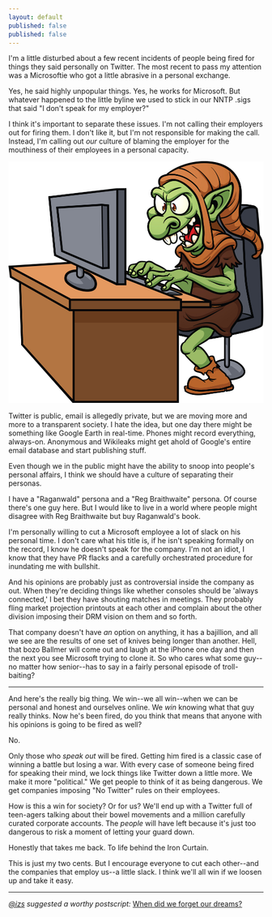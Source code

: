 ```yaml
---
layout: default
published: false
published: false
---
```


I'm a little disturbed about a few recent incidents of people being fired for things they said personally on Twitter. The most recent to pass my attention was a Microsoftie who got a little abrasive in a personal exchange.

Yes, he said highly unpopular things. Yes, he works for Microsoft. But whatever happened to the little byline we used to stick in our NNTP .sigs that said "I don't speak for my employer?"

I think it's important to separate these issues. I'm not calling their employers out for firing them. I don't like it, but I'm not responsible for making the call. Instead, I'm calling out *our* culture of blaming the employer for the mouthiness of their employees in a personal capacity.

![Internet Troll](/assets/images/Internet-Troll.jpg)

Twitter is public, email is allegedly private, but we are moving more and more to a transparent society. I hate the idea, but one day there might be something like Google Earth in real-time. Phones might record everything, always-on. Anonymous and Wikileaks might get ahold of Google's entire email database and start publishing stuff.

Even though we in the public might have the ability to snoop into people's personal affairs, I think we should have a culture of separating their personas.

I have a "Raganwald" persona and a "Reg Braithwaite" persona. Of course there's one guy here. But I would like to live in a world where people might disagree with Reg Braithwaite but buy Raganwald's book.

I'm personally willing to cut a Microsoft employee a lot of slack on his personal time. I don't care what his title is, if he isn't speaking formally on the record, I know he doesn't speak for the company. I'm not an idiot, I know that they have PR flacks and a carefully orchestrated procedure for inundating me with bullshit.

And his opinions are probably just as controversial inside the company as out. When they're deciding things like whether consoles should be 'always connected,' I bet they have shouting matches in meetings. They probably fling market projection printouts at each other and complain about the other division imposing their DRM vision on them and so forth.

That company doesn't have *an* option on anything, it has a bajillion, and all we see are the results of one set of knives being longer than another. Hell, that bozo Ballmer will come out and laugh at the iPhone one day and then the next you see Microsoft trying to clone it. So who cares what some guy--no matter how senior--has to say in a fairly personal episode of troll-baiting?

---

And here's the really big thing. We win--we all win--when we can be personal and honest and ourselves online. We *win* knowing what that guy really thinks. Now he's been fired, do you think that means that anyone with his opinions is going to be fired as well?

No.

Only those who *speak out* will be fired. Getting him fired is a classic case of winning a battle but losing a war. With every case of someone being fired for speaking their mind, we lock things like Twitter down a little more. We make it more "political." We get people to think of it as being dangerous. We get companies imposing "No Twitter" rules on their employees.

How is this a win for society? Or for us? We'll end up with a Twitter full of teen-agers talking about their bowel movements and a million carefully curated corporate accounts. The *people* will have left because it's just too dangerous to risk a moment of letting your guard down.

Honestly that takes me back. To life behind the Iron Curtain.

This is just my two cents. But I encourage everyone to cut each other--and the companies that employ us--a little slack. I think we'll all win if we loosen up and take it easy.

---

*[@izs](http://twitter.com/izs) suggested a worthy postscript:* [When did we forget our dreams?](http://xkcd.com/137/)